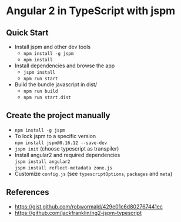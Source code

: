 # Angular 2 in TypeScript with jspm


## Quick Start

- Install jspm and other dev tools
  - `npm install -g jspm`
  - `npm install`
- Install dependencies and browse the app
  - `jspm install`
  - `npm run start`
- Build the bundle javascript in dist/
  - `npm run build`
  - `npm run start.dist`


## Create the project manually

- `npm install -g jspm`
- To lock jspm to a specific version  
  `npm install jspm@0.16.12 --save-dev`
- `jspm init` (choose typescript as transpiler)
- Install angular2 and required dependencies  
  `jspm install angular2`  
  `jspm install reflect-metadata zone.js`
- Customize `config.js` (see `typescriptOptions`, `packages` and `meta`)


## References

- https://gist.github.com/robwormald/429e01c6d802767441ec
- https://github.com/jackfranklin/ng2-jspm-typescript
